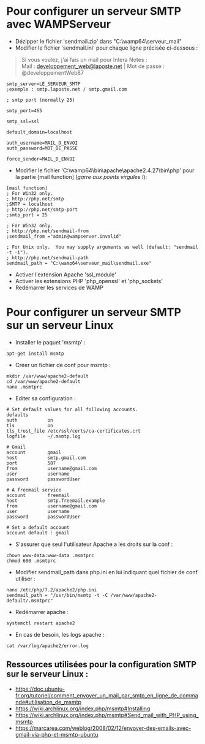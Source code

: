 # Pour configurer un serveur SMTP avec WAMPServeur

- Dézipper le fichier 'sendmail.zip' dans "C:\wamp64\serveur_mail"
- Modifier le fichier 'sendmail.ini' pour chaque ligne précisée ci-dessous :
> Si vous voulez, j'ai fais un mail pour Intera Notes :  
> Mail : developpement_web@laposte.net | Mot de passe : @developpementWeb87

```shell
smtp_server=LE_SERVEUR_SMTP
;exemple : smtp.laposte.net / smtp.gmail.com

; smtp port (normally 25)

smtp_port=465

smtp_ssl=ssl

default_domain=localhost

auth_username=MAIL_D_ENVOI
auth_password=MOT_DE_PASSE

force_sender=MAIL_D_ENVOI
```

- Modifier le fichier 'C:\wamp64\bin\apache\apache2.4.27\bin\php' pour la partie [mail function] (_garre aux points virgules !_):
```shell
[mail function]
; For Win32 only.
; http://php.net/smtp
;SMTP = localhost
; http://php.net/smtp-port
;smtp_port = 25

; For Win32 only.
; http://php.net/sendmail-from
;sendmail_from ="admin@wampserver.invalid"

; For Unix only.  You may supply arguments as well (default: "sendmail -t -i").
; http://php.net/sendmail-path
sendmail_path = "C:\wamp64\serveur_mail\sendmail.exe"
```
- Activer l'extension Apache 'ssl_module'
- Activer les extensions PHP 'php_openssl' et 'php_sockets'
- Redémarrer les services de WAMP

# Pour configurer un serveur SMTP sur un serveur Linux

- Installer le paquet 'msmtp' :
```shell
apt-get install msmtp
```

- Créer un fichier de conf pour msmtp :
```shell
mkdir /var/www/apache2-default
cd /var/www/apache2-default
nano .msmtprc
```
- Editer sa configuration :
```shell
# Set default values for all following accounts.
defaults
auth           on
tls            on
tls_trust_file /etc/ssl/certs/ca-certificates.crt
logfile        ~/.msmtp.log

# Gmail
account        gmail
host           smtp.gmail.com
port           587
from           username@gmail.com
user           username
password       passwordUser

# A freemail service
account        freemail
host           smtp.freemail.example
from           username@gmail.com
user           username
password       passwordUser

# Set a default account
account default : gmail
```

- S'assurer que seul l'utilisateur Apache a les droits sur la conf :
```shell
chown www-data:www-data .msmtprc
chmod 600 .msmtprc
```

- Modifier sendmail_path dans php.ini en lui indiquant quel fichier de conf utiliser :
```shell
nano /etc/php/7.2/apache2/php.ini
sendmail_path = "/usr/bin/msmtp -t -C /var/www/apache2-default/.msmtprc"
```
- Redémarrer apache :
```shell
systemctl restart apache2
```

- En cas de besoin, les logs apache :
```shell
cat /var/log/apache2/error.log
```

## Ressources utilisées pour la configuration SMTP sur le serveur Linux :
- https://doc.ubuntu-fr.org/tutoriel/comment_envoyer_un_mail_par_smtp_en_ligne_de_commande#utilisation_de_msmtp
- https://wiki.archlinux.org/index.php/msmtp#Installing
- https://wiki.archlinux.org/index.php/msmtp#Send_mail_with_PHP_using_msmtp
- https://marcarea.com/weblog/2008/02/12/envoyer-des-emails-avec-gmail-via-php-et-msmtp-ubuntu
